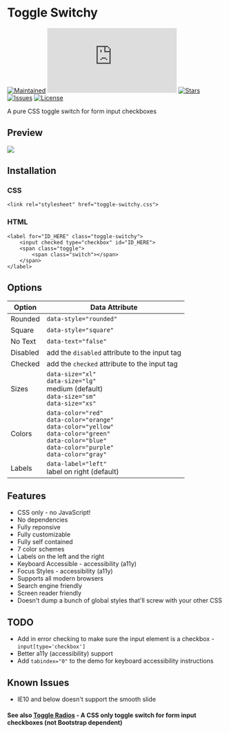 # Toggle Switchy
[![Maintained](https://img.shields.io/maintenance/yes/2021?style=for-the-badge)](https://github.com/adamculpepper)
[![Size](https://img.shields.io/github/size/adamculpepper/toggle-switchy/toggle-switchy.css?label=Size&style=for-the-badge)](https://github.com/adamculpepper/toggle-switchy/master/toggle-switchy.css)
[![Stars](https://img.shields.io/github/stars/adamculpepper/toggle-switchy?style=for-the-badge)](https://github.com/adamculpepper/toggle-switchy/stargazers)
[![Issues](https://img.shields.io/github/issues/adamculpepper/toggle-switchy?style=for-the-badge)](https://github.com/adamculpepper/toggle-switchy/issues)
[![License](https://img.shields.io/github/license/adamculpepper/toggle-switchy?style=for-the-badge)](https://github.com/adamculpepper/toggle-switchy/blob/master/LICENSE)

A pure CSS toggle switch for form input checkboxes

## Preview
<img src="http://adamculpepper.net/repos/preview-toggle-switchy-github.png">

## Installation

### CSS
```<link rel="stylesheet" href="toggle-switchy.css">```

### HTML
```
<label for="ID_HERE" class="toggle-switchy">
	<input checked type="checkbox" id="ID_HERE">
	<span class="toggle">
		<span class="switch"></span>
	</span>
</label>
```

## Options

| Option | Data Attribute |
| ------ | ------ |
| Rounded | `data-style="rounded"`
| Square | `data-style="square"`
| No Text | `data-text="false"`
| Disabled | add the `disabled` attribute to the input tag
| Checked | add the `checked` attribute to the input tag
| Sizes | `data-size="xl"`<br>`data-size="lg"`<br>medium (default)<br>`data-size="sm"`<br>`data-size="xs"`
| Colors | `data-color="red"`<br>`data-color="orange"`<br>`data-color="yellow"`<br>`data-color="green"`<br>`data-color="blue"`<br>`data-color="purple"`<br>`data-color="gray"`
| Labels | `data-label="left"`<br>label on right (default)<br>

## Features
* CSS only - no JavaScript!
* No dependencies
* Fully reponsive
* Fully customizable
* Fully self contained
* 7 color schemes
* Labels on the left and the right
* Keyboard Accessible - accessibility (a11y)
* Focus Styles - accessibility (a11y)
* Supports all modern browsers
* Search engine friendly
* Screen reader friendly
* Doesn't dump a bunch of global styles that'll screw with your other CSS

## TODO
* Add in error checking to make sure the input element is a checkbox - `input[type='checkbox']`
* Better a11y (accessibility) support
* Add `tabindex="0"` to the demo for keyboard accessibility instructions

## Known Issues
* IE10 and below doesn't support the smooth slide

#### See also [Toggle Radios](https://github.com/adamculpepper/toggle-radios) - A CSS only toggle switch for form input checkboxes (not Bootstrap dependent)

